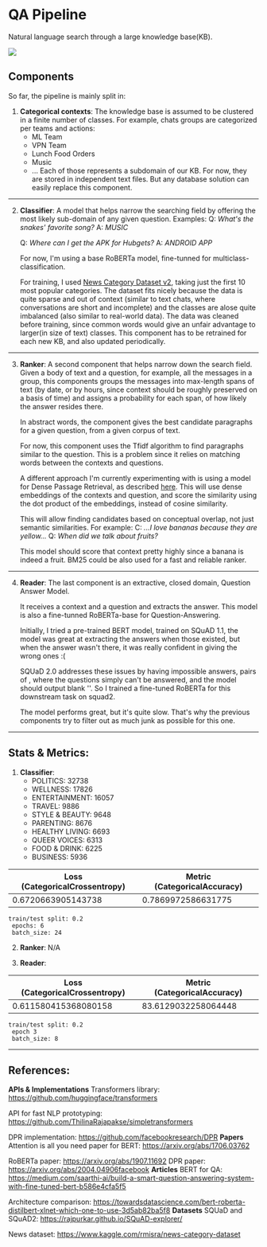 # QA Pipeline
Natural language search through a large knowledge base(KB).

![](https://paper-attachments.dropbox.com/s_60F722FD326451DB6F40490B2F3931616DFAE97900230B4966BBE26C41DE7EDA_1600975194750_schem-small.png)

## Components

So far, the pipeline is mainly split in:

1. **Categorical contexts**: The knowledge base is assumed to be clustered in a finite number of classes. 
    For example, chats groups are categorized per teams and actions:
    - ML Team
    - VPN Team
    - Lunch Food Orders
    - Music
    - ...
    Each of those represents a subdomain of our KB.
    For now, they are stored in independent text files. But any database solution can easily replace this component.
----------
2. **Classifier**: A model that helps narrow the searching field by offering the most likely sub-domain of any given question.
    Examples:
    Q: *What's the snakes' favorite song?*
    A: *MUSIC*
    
    Q: *Where can I get the APK for Hubgets?*
    A: *ANDROID APP*


    For now, I'm using a base RoBERTa model, fine-tunned for multiclass-classification.
    
    For training, I used [News Category Dataset v2](https://www.kaggle.com/rmisra/news-category-dataset), taking just the first 10 most popular categories. The dataset fits nicely because the data is quite sparse and out of context (similar to text chats, where conversations are short and incomplete) and the classes are alose quite imbalanced (also similar to real-world data).
    The data was cleaned before training, since common words would give an unfair advantage to larger(in size of text) classes.
    This component has to be retrained for each new KB, and also updated periodically.
----------
3. **Ranker**: A second component that helps narrow down the search field.
    Given a body of text and a question, for example, all the messages in a group, this components groups the messages into max-length spans of text (by date, or by hours, since context should be roughly preserved on a basis of time) and assigns a probability for each span, of how likely the answer resides there. 


    In abstract words, the component gives the best candidate paragraphs for a given question, from a given corpus of text.
    
    For now, this component uses the Tfidf algorithm to find paragraphs similar to the question. This is a problem since it relies on matching words between the contexts and questions.
    
    A different approach I'm currently experimenting with is using a model for Dense Passage Retrieval, as described [here](https://arxiv.org/abs/2004.04906). This will use dense embeddings of the contexts and question, and score the similarity using the dot product of the embeddings, instead of cosine similarity.
    
    This will allow finding candidates based on conceptual overlap, not just semantic similarities. For example:
    C: *...I love bananas because they are yellow...*
    Q: *When did we talk about fruits?*
    
    This model should score that context pretty highly since a banana is indeed a fruit.
    BM25 could be also used for a fast and reliable ranker.
----------
4. **Reader**: The last component is an extractive, closed domain, Question Answer Model.


    It receives a context and a question and extracts the answer.
    This model is also a fine-tunned RoBERTa-base for Question-Answering.
    
    Initially, I tried a pre-trained BERT model, trained on SQuAD 1.1, the model was great at extracting the answers when those existed, but when the answer wasn't there, it was really confident in giving the wrong ones :(
    
    
    
    SQUaD 2.0 addresses these issues by having impossible answers, pairs of , where the questions simply can't be answered, and the model should output blank ''. 
    So I trained a fine-tuned RoBERTa for this downstream task on squad2.
    
    The model performs great, but it's quite slow. That's why the previous components try to filter out as much junk as possible for this one.
----------
## Stats & Metrics:
1. **Classifier**:
    - POLITICS: 32738
    - WELLNESS: 17826
    - ENTERTAINMENT: 16057
    - TRAVEL: 9886
    - STYLE & BEAUTY: 9648
    - PARENTING: 8676
    - HEALTHY LIVING: 6693
    - QUEER VOICES: 6313
    - FOOD & DRINK: 6225
    - BUSINESS: 5936
    
| Loss (CategoricalCrossentropy) | Metric (CategoricalAccuracy) |
| ------------------------------ | ---------------------------- |
| 0.6720663905143738             | 0.7869972586631775           |

    train/test split: 0.2
     epochs: 6
     batch_size: 24


2. **Ranker**: N/A



3. **Reader**:


| Loss (CategoricalCrossentropy) | Metric (CategoricalAccuracy) |
| ------------------------------ | ---------------------------- |
| 0.611580415368080158           | 83.6129032258064448          |

    train/test split: 0.2
     epoch 3
     batch_size: 8
    
----------
## References:

**APIs & Implementations**
Transformers library: https://github.com/huggingface/transformers

API for fast NLP prototyping: https://github.com/ThilinaRajapakse/simpletransformers



DPR implementation: https://github.com/facebookresearch/DPR
**Papers**
Attention is all you need paper for BERT: https://arxiv.org/abs/1706.03762

RoBERTa paper: https://arxiv.org/abs/1907.11692
DPR paper: https://arxiv.org/abs/2004.04906facebook 
**Articles**
BERT for QA: https://medium.com/saarthi-ai/build-a-smart-question-answering-system-with-fine-tuned-bert-b586e4cfa5f5

Architecture comparison: https://towardsdatascience.com/bert-roberta-distilbert-xlnet-which-one-to-use-3d5ab82ba5f8
**Datasets**
SQUaD and SQuAD2: https://rajpurkar.github.io/SQuAD-explorer/

News dataset: https://www.kaggle.com/rmisra/news-category-dataset

